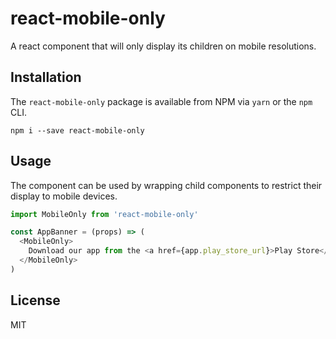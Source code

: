 # react-mobile-only
A react component that will only display its children on mobile resolutions.

## Installation
The `react-mobile-only` package is available from NPM via `yarn` or the `npm` CLI.

```
npm i --save react-mobile-only
```

## Usage
The component can be used by wrapping child components to restrict their display to mobile devices.

```js
import MobileOnly from 'react-mobile-only'

const AppBanner = (props) => (
  <MobileOnly>
    Download our app from the <a href={app.play_store_url}>Play Store</a> or the <a href={app.app_store_url}>App Store</a>.
  </MobileOnly>
)
```

## License

MIT
